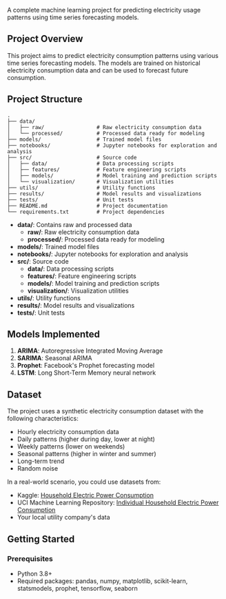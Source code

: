 A complete machine learning project for predicting electricity usage patterns using time series forecasting models.

## Project Overview

This project aims to predict electricity consumption patterns using various time series forecasting models. The models are trained on historical electricity consumption data and can be used to forecast future consumption.

## Project Structure

```
.
├── data/
│   ├── raw/                 # Raw electricity consumption data
│   └── processed/           # Processed data ready for modeling
├── models/                  # Trained model files
├── notebooks/               # Jupyter notebooks for exploration and analysis
├── src/                     # Source code
│   ├── data/                # Data processing scripts
│   ├── features/            # Feature engineering scripts
│   ├── models/              # Model training and prediction scripts
│   └── visualization/       # Visualization utilities
├── utils/                   # Utility functions
├── results/                 # Model results and visualizations
├── tests/                   # Unit tests
├── README.md                # Project documentation
└── requirements.txt         # Project dependencies
```

- **data/**: Contains raw and processed data
  - **raw/**: Raw electricity consumption data
  - **processed/**: Processed data ready for modeling
- **models/**: Trained model files
- **notebooks/**: Jupyter notebooks for exploration and analysis
- **src/**: Source code
  - **data/**: Data processing scripts
  - **features/**: Feature engineering scripts
  - **models/**: Model training and prediction scripts
  - **visualization/**: Visualization utilities
- **utils/**: Utility functions
- **results/**: Model results and visualizations
- **tests/**: Unit tests

## Models Implemented

1. **ARIMA**: Autoregressive Integrated Moving Average
2. **SARIMA**: Seasonal ARIMA
3. **Prophet**: Facebook's Prophet forecasting model
4. **LSTM**: Long Short-Term Memory neural network

## Dataset

The project uses a synthetic electricity consumption dataset with the following characteristics:
- Hourly electricity consumption data
- Daily patterns (higher during day, lower at night)
- Weekly patterns (lower on weekends)
- Seasonal patterns (higher in winter and summer)
- Long-term trend
- Random noise

In a real-world scenario, you could use datasets from:
- Kaggle: [Household Electric Power Consumption](https://www.kaggle.com/uciml/electric-power-consumption-data-set)
- UCI Machine Learning Repository: [Individual Household Electric Power Consumption](https://archive.ics.uci.edu/ml/datasets/individual+household+electric+power+consumption)
- Your local utility company's data

## Getting Started

### Prerequisites

- Python 3.8+
- Required packages: pandas, numpy, matplotlib, scikit-learn, statsmodels, prophet, tensorflow, seaborn
